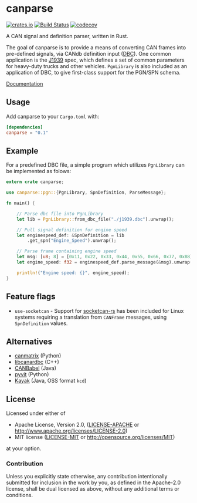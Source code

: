 # canparse

[![crates.io](https://img.shields.io/crates/v/canparse.svg)](https://crates.io/crates/canparse)
[![Build Status](https://img.shields.io/github/workflow/status/jmagnuson/canparse/Test/master)](https://github.com/jmagnuson/canparse/actions)
[![codecov](https://codecov.io/gh/jmagnuson/canparse/branch/master/graph/badge.svg)](https://codecov.io/gh/jmagnuson/canparse)


A CAN signal and definition parser, written in Rust.

The goal of canparse is to provide a means of converting CAN frames into
pre-defined signals, via CANdb definition input ([DBC](https://vector.com/vi_candblib_en.html)).
One common application is the [J1939](https://en.wikipedia.org/wiki/SAE_J1939)
spec, which defines a set of common parameters for heavy-duty trucks and other vehicles.
`PgnLibrary` is also included as an application of DBC, to give first-class support for
the PGN/SPN schema.

[Documentation](https://docs.rs/canparse)

## Usage

Add canparse to your `Cargo.toml` with:

```toml
[dependencies]
canparse = "0.1"
```

## Example

For a predefined DBC file, a simple program which utilizes `PgnLibrary` can be
implemented as folows:

```rust
extern crate canparse;

use canparse::pgn::{PgnLibrary, SpnDefinition, ParseMessage};

fn main() {

    // Parse dbc file into PgnLibrary
    let lib = PgnLibrary::from_dbc_file("./j1939.dbc").unwrap();

    // Pull signal definition for engine speed
    let enginespeed_def: &SpnDefinition = lib
        .get_spn("Engine_Speed").unwrap();

    // Parse frame containing engine speed
    let msg: [u8; 8] = [0x11, 0x22, 0x33, 0x44, 0x55, 0x66, 0x77, 0x88];
    let engine_speed: f32 = enginespeed_def.parse_message(&msg).unwrap();

    println!("Engine speed: {}", engine_speed);
}
```

## Feature flags

- `use-socketcan` - Support for [socketcan-rs](https://crates.io/crates/socketcan)
has been included for Linux systems requiring a translation from `CANFrame` messages,
using `SpnDefinition` values.

## Alternatives

- [canmatrix](https://github.com/ebroecker/canmatrix) (Python)
- [libcanardbc](https://github.com/Polyconseil/libcanardbc) (C++)
- [CANBabel](https://github.com/julietkilo/CANBabel) (Java)
- [pyvit](https://github.com/linklayer/pyvit) (Python)
- [Kayak](https://github.com/dschanoeh/Kayak) (Java, OSS format `kcd`)

## License

Licensed under either of

- Apache License, Version 2.0, ([LICENSE-APACHE](LICENSE-APACHE) or <http://www.apache.org/licenses/LICENSE-2.0>)
- MIT license ([LICENSE-MIT](LICENSE-MIT) or <http://opensource.org/licenses/MIT>)

at your option.

### Contribution

Unless you explicitly state otherwise, any contribution intentionally
submitted for inclusion in the work by you, as defined in the Apache-2.0
license, shall be dual licensed as above, without any additional terms or
conditions.
